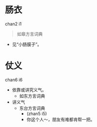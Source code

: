 # 肠衣
chan2 i1
> 如皋方言词典
- 见“小肠膜子”。

# 仗义
chan6 i6
+ 依靠或讲究义气。
  * 如东方言词典
+ 讲义气
  * 东台方言词典
    + (zhan5 i5)
    - 你这个人～，朋友有难都肯帮一把。
